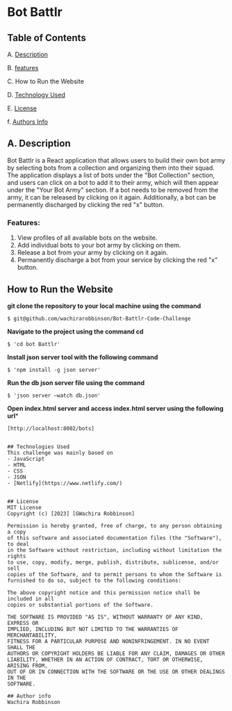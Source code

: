 # Bot Battlr 

## Table of Contents

A. [Description](#description)

B. [features](#features)

C. How to Run the Website

D. [Technology Used](#technology-used)


E. [License](#license)

f. [Authors Info](#authors-info)

## A. Description

Bot Battlr is a React application that allows users to build their own bot army by selecting bots from a collection and organizing them into their squad. The application displays a list of bots under the "Bot Collection" section, and users can click on a bot to add it to their army, which will then appear under the "Your Bot Army" section. If a bot needs to be removed from the army, it can be released by clicking on it again. Additionally, a bot can be permanently discharged by clicking the red "x" button.

### Features:

1. View profiles of all available bots on the website.
2. Add individual bots to your bot army by clicking on them.
3. Release a bot from your army by clicking on it again.
4. Permanently discharge a bot from your service by clicking the red "x" button.

## How to Run the Website

**git clone the repository to your local machine using the command**

```
$ git@github.com/wachirarobbinson/Bot-Battlr-Code-Challenge
```

**Navigate to the project using the command cd**
```
$ 'cd bot Battlr'
```
**Install json server tool with the following command**
```
$ 'npm install -g json server'
```

**Run the db json server file using the command**

```
$ 'json server –watch db.json'
```

**Open index.html server and access index.html server using the following url***

```
[http://localhost:8002/bots]


## Technologies Used
This challenge was mainly based on
- JavaScript
- HTML
- CSS
- JSON
- [Netlify](https://www.netlify.com/)
  

## License
MIT License
Copyright (c) [2023] [GWachira Robbinson]

Permission is hereby granted, free of charge, to any person obtaining a copy
of this software and associated documentation files (the "Software"), to deal
in the Software without restriction, including without limitation the rights
to use, copy, modify, merge, publish, distribute, sublicense, and/or sell
copies of the Software, and to permit persons to whom the Software is
furnished to do so, subject to the following conditions:

The above copyright notice and this permission notice shall be included in all
copies or substantial portions of the Software.

THE SOFTWARE IS PROVIDED "AS IS", WITHOUT WARRANTY OF ANY KIND, EXPRESS OR
IMPLIED, INCLUDING BUT NOT LIMITED TO THE WARRANTIES OF MERCHANTABILITY,
FITNESS FOR A PARTICULAR PURPOSE AND NONINFRINGEMENT. IN NO EVENT SHALL THE
AUTHORS OR COPYRIGHT HOLDERS BE LIABLE FOR ANY CLAIM, DAMAGES OR OTHER
LIABILITY, WHETHER IN AN ACTION OF CONTRACT, TORT OR OTHERWISE, ARISING FROM,
OUT OF OR IN CONNECTION WITH THE SOFTWARE OR THE USE OR OTHER DEALINGS IN THE
SOFTWARE.

## Author info
Wachira Robbinson
